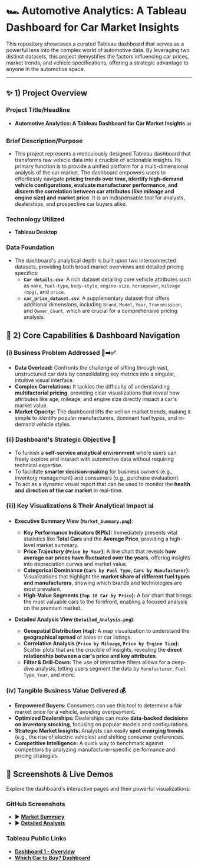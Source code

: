 # 🏎️ Automotive Analytics: A Tableau Dashboard for Car Market Insights

This repository showcases a curated Tableau dashboard that serves as a powerful lens into the complex world of automotive data. By leveraging two distinct datasets, this project demystifies the factors influencing car prices, market trends, and vehicle specifications, offering a strategic advantage to anyone in the automotive space.

---

## ✨ 1) Project Overview

### Project Title/Headline
* **Automotive Analytics: A Tableau Dashboard for Car Market Insights** 📊

### Brief Description/Purpose
* This project represents a meticulously designed Tableau dashboard that transforms raw vehicle data into a crucible of actionable insights. Its primary function is to provide a unified platform for a multi-dimensional analysis of the car market. The dashboard empowers users to effortlessly navigate **pricing trends over time, identify high-demand vehicle configurations, evaluate manufacturer performance, and discern the correlation between car attributes (like mileage and engine size) and market price**. It is an indispensable tool for analysts, dealerships, and prospective car buyers alike.

### Technology Utilized
* **Tableau Desktop**

### Data Foundation
* The dashboard's analytical depth is built upon two interconnected datasets, providing both broad market overviews and detailed pricing specifics:
    * **`Car details.csv`**: A rich dataset detailing core vehicle attributes such as `make`, `fuel-type`, `body-style`, `engine-size`, `horsepower`, `mileage (mpg)`, and `price`.
    * **`car_price_dataset.csv`**: A supplementary dataset that offers additional dimensions, including `Brand`, `Model`, `Year`, `Transmission`, and `Owner_Count`, which are crucial for a comprehensive pricing analysis.

## 🌟 2) Core Capabilities & Dashboard Navigation

### (i) Business Problem Addressed 🤯➡️✅
* **Data Overload:** Confronts the challenge of sifting through vast, unstructured car data by consolidating key metrics into a singular, intuitive visual interface.
* **Complex Correlations:** It tackles the difficulty of understanding **multifactorial pricing**, providing clear visualizations that reveal how attributes like age, mileage, and engine size directly impact a car's market value.
* **Market Opacity:** The dashboard lifts the veil on market trends, making it simple to identify popular manufacturers, dominant fuel types, and in-demand vehicle styles.

### (ii) Dashboard's Strategic Objective 🎯
* To furnish a **self-service analytical environment** where users can freely explore and interact with automotive data without requiring technical expertise.
* To facilitate **smarter decision-making** for business owners (e.g., inventory management) and consumers (e.g., purchase evaluation).
* To act as a dynamic visual report that can be used to monitor the **health and direction of the car market** in real-time.

### (iii) Key Visualizations & Their Analytical Impact 📊
* **Executive Summary View (`Market_Summary.png`)**:
    * **Key Performance Indicators (KPIs):** Immediately presents vital statistics like **Total Cars** and the **Average Price**, providing a high-level market summary.
    * **Price Trajectory (`Price by Year`):** A line chart that reveals **how average car prices have fluctuated over the years**, offering insights into depreciation curves and market value.
    * **Categorical Dominance (`Cars by Fuel Type`, `Cars by Manufacturer`):** Visualizations that highlight the **market share of different fuel types and manufacturers**, showing which brands and technologies are most prevalent.
    * **High-Value Segments (`Top 10 Car by Price`):** A bar chart that brings the most valuable cars to the forefront, enabling a focused analysis on the premium market.

* **Detailed Analysis View (`Detailed_Analysis.png`)**:
    * **Geospatial Distribution (`Map`):** A map visualization to understand the **geographical spread** of sales or car listings.
    * **Correlative Analysis (`Price by Mileage`, `Price by Engine Size`):** Scatter plots that are the crucible of insights, revealing the **direct relationship between a car's price and key attributes**.
    * **Filter & Drill-Down:** The use of interactive filters allows for a deep-dive analysis, letting users segment the data by `Manufacturer`, `Fuel Type`, `Year`, and more.

### (iv) Tangible Business Value Delivered 💰
* **Empowered Buyers:** Consumers can use this tool to determine a fair market price for a vehicle, avoiding overpayment.
* **Optimized Dealerships:** Dealerships can make **data-backed decisions on inventory stocking**, focusing on popular models and configurations.
* **Strategic Market Insights:** Analysts can easily **spot emerging trends** (e.g., the rise of electric vehicles) and shifting consumer preferences.
* **Competitive Intelligence:** A quick way to benchmark against competitors by analyzing manufacturer-specific performance and pricing strategies.

## 📸 Screenshots & Live Demos
Explore the dashboard's interactive pages and their powerful visualizations:

### GitHub Screenshots
* ▶️ **[Market Summary](https://github.com/shivanisyal09/Car-Market-Analysis-Tableau/blob/main/Market_Summary.png)**
* ▶️ **[Detailed Analysis](https://github.com/shivanisyal09/Car-Market-Analysis-Tableau/blob/main/Detailed_Analysis.png)**

### Tableau Public Links
* **[Dashboard 1 - Overview](https://public.tableau.com/views/Book1_17413573421750/Dashboard1?:language=en-US&:sid=&:redirect=auth&:display_count=n&:origin=viz_share_link)**
* **[Which Car to Buy? Dashboard](https://public.tableau.com/views/CarDataAnalysis_17582815445630/CarDataAnalysis?:language=en-US&:sid=&:redirect=auth&:display_count=n&:origin=viz_share_link)**
